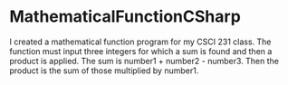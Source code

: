 # MathematicalFunctionCSharp
I created a mathematical function program for my CSCI 231 class. 
The function must input three integers for which a sum is found and then a product is applied. The sum is number1 + number2 - number3. Then the product is the sum of those multiplied by number1. 
